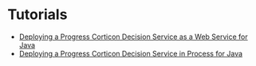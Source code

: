 # Tutorials

* [Deploying a Progress Corticon Decision Service as a Web Service for Java](https://docs.progress.com/bundle/corticon-deploy-ws-java/page/Tutorial-Deploying-a-Progress-Corticon-Decision-Service-as-a-Web-Service-for-Java.html)
* [Deploying a Progress Corticon Decision Service in Process for Java](https://docs.progress.com/bundle/corticon-java-inprocess/page/Tutorial-Deploying-a-Progress-Corticon-Decision-Service-in-Process-for-Java.html)
